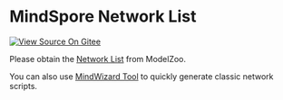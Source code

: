 # MindSpore Network List

[![View Source On Gitee](https://gitee.com/mindspore/docs/raw/r1.5/resource/_static/logo_source_en.png)](https://gitee.com/mindspore/docs/blob/r1.5/docs/mindspore/note/source_en/network_list_ms.md)

Please obtain the [Network List](https://gitee.com/mindspore/models/blob/r1.5/README.md#table-of-contents) from ModelZoo.

You can also use [MindWizard Tool](https://gitee.com/mindspore/mindinsight/tree/r1.5/mindinsight/wizard/) to quickly generate classic network scripts.
